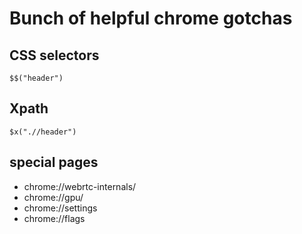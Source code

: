 # Bunch of helpful chrome gotchas
## CSS selectors
```
$$("header")
```

## Xpath
```
$x(".//header")
```
## special pages
- chrome://webrtc-internals/
- chrome://gpu/
- chrome://settings
- chrome://flags
